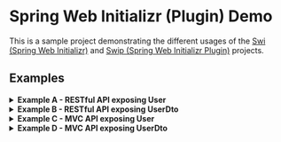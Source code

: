 Spring Web Initializr (Plugin) Demo
==========
This is a sample project demonstrating the different usages of the 
[Swi (Spring Web Initializr)](https://github.com/OrPolyzos/spring-web-initializr)
and [Swip (Spring Web Initializr Plugin)](https://github.com/OrPolyzos/spring-web-initializr-plugin) projects.

Examples
--------
<details>
    <summary>
        <b>Example A - RESTful API exposing User</b>
    </summary>
    
    Exposed at localhost:8080/api/user
    
</details>

<details>
    <summary>
        <b>Example B - RESTful API exposing UserDto</b>
    </summary>
    
    Exposed at localhost:8080/api/user/dto
    
</details>

<details>
    <summary>
        <b>Example C - MVC API exposing User</b>
    </summary>
    
    Exposed at localhost:8080/api/user/dto
    
</details>

<details>
    <summary>
        <b>Example D - MVC API exposing UserDto</b>
    </summary>
    
    Exposed at localhost:8080/api/user/dto
    
</details> 
      
